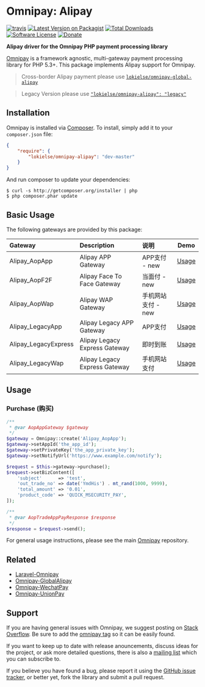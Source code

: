 # Omnipay: Alipay

[![travis][ico-travis]][link-travis]
[![Latest Version on Packagist][ico-version]][link-packagist]
[![Total Downloads][ico-downloads]][link-downloads]
[![Software License][ico-license]](LICENSE.md)
[![Donate][ico-donate]][link-donate]



**Alipay driver for the Omnipay PHP payment processing library**

[Omnipay](https://github.com/omnipay/omnipay) is a framework agnostic, multi-gateway payment
processing library for PHP 5.3+. This package implements Alipay support for Omnipay.

> Cross-border Alipay payment please use [`lokielse/omnipay-global-alipay`](https://github.com/lokielse/omnipay-global-alipay)
 
> Legacy Version please use [`"lokielse/omnipay-alipay": "legacy"`](https://github.com/lokielse/omnipay-alipay/tree/legacy)

## Installation

Omnipay is installed via [Composer](http://getcomposer.org/). To install, simply add it to your `composer.json` file:

```json
{
    "require": {
        "lokielse/omnipay-alipay": "dev-master"
    }
}
```

And run composer to update your dependencies:

    $ curl -s http://getcomposer.org/installer | php
    $ php composer.phar update

## Basic Usage

The following gateways are provided by this package:

| Gateway       	    		|         Description             |说明                 | Demo|
|:---------------	    	|:---------------------------     |:---------         |:----------:|
| Alipay_AopApp 	    		| Alipay APP Gateway              |APP支付 - new    | [Usage][link-wiki-aop-app]       |
| Alipay_AopF2F 	    		| Alipay Face To Face Gateway     |当面付 - new         | [Usage][link-wiki-aop-f2f]       |
| Alipay_AopWap 	    		| Alipay WAP Gateway              |手机网站支付 - new     | [Usage][link-wiki-aop-wap]       |
| Alipay_LegacyApp 	    	| Alipay Legacy APP Gateway       |APP支付      | [Usage][link-wiki-legacy-app]       |
| Alipay_LegacyExpress 		| Alipay Legacy Express Gateway   |即时到账    | [Usage][link-wiki-legacy-express]      |
| Alipay_LegacyWap      	| Alipay Legacy Express Gateway   |手机网站支付     | [Usage][link-wiki-legacy-wap]       |

## Usage

### Purchase (购买)

```php
/**
 * @var AopAppGateway $gateway
 */
$gateway = Omnipay::create('Alipay_AopApp');
$gateway->setAppId('the_app_id');
$gateway->setPrivateKey('the_app_private_key');
$gateway->setNotifyUrl('https://www.example.com/notify');

$request = $this->gateway->purchase();
$request->setBizContent([
    'subject'      => 'test',
    'out_trade_no' => date('YmdHis') . mt_rand(1000, 9999),
    'total_amount' => '0.01',
    'product_code' => 'QUICK_MSECURITY_PAY',
]);

/**
 * @var AopTradeAppPayResponse $response
 */
$response = $request->send();
```

For general usage instructions, please see the main [Omnipay](https://github.com/omnipay/omnipay)
repository.

## Related

- [Laravel-Omnipay](https://github.com/ignited/laravel-omnipay)
- [Omnipay-GlobalAlipay](https://github.com/lokielse/omnipay-global-alipay)
- [Omnipay-WechatPay](https://github.com/lokielse/omnipay-wechatpay)
- [Omnipay-UnionPay](https://github.com/lokielse/omnipay-unionpay)

## Support

If you are having general issues with Omnipay, we suggest posting on
[Stack Overflow](http://stackoverflow.com/). Be sure to add the
[omnipay tag](http://stackoverflow.com/questions/tagged/omnipay) so it can be easily found.

If you want to keep up to date with release anouncements, discuss ideas for the project,
or ask more detailed questions, there is also a [mailing list](https://groups.google.com/forum/#!forum/omnipay) which
you can subscribe to.

If you believe you have found a bug, please report it using the [GitHub issue tracker](https://github.com/lokielse/omnipay-alipay/issues),
or better yet, fork the library and submit a pull request.

[ico-version]: https://img.shields.io/packagist/v/lokielse/omnipay-alipay.svg
[ico-license]: https://img.shields.io/badge/license-MIT-brightgreen.svg
[ico-travis]: https://img.shields.io/travis/lokielse/omnipay-alipay/master.svg
[ico-scrutinizer]: https://img.shields.io/scrutinizer/coverage/g/lokielse/omnipay-alipay.svg
[ico-code-quality]: https://img.shields.io/scrutinizer/g/lokielse/omnipay-alipay.svg
[ico-downloads]: https://img.shields.io/packagist/dt/lokielse/omnipay-alipay.svg
[ico-donate]: https://img.shields.io/badge/%F0%9F%8D%BC-donate-ff69b4.svg

[link-packagist]: https://packagist.org/packages/lokielse/omnipay-alipay
[link-travis]: https://travis-ci.org/lokielse/omnipay-alipay
[link-scrutinizer]: https://scrutinizer-ci.com/g/lokielse/omnipay-alipay/code-structure
[link-code-quality]: https://scrutinizer-ci.com/g/lokielse/omnipay-alipay
[link-downloads]: https://packagist.org/packages/lokielse/omnipay-alipay
[link-author]: https://github.com/lokielse
[link-contributors]: ../../contributors
[link-donate]: https://cloud.githubusercontent.com/assets/1573211/18808259/a283d596-828f-11e6-8810-4a2e16d5e319.jpg

[link-wiki-aop-app]: https://github.com/lokielse/omnipay-alipay/wiki/Aop-APP-Gateway
[link-wiki-aop-f2f]: https://github.com/lokielse/omnipay-alipay/wiki/Aop-Face-To-Face-Gateway
[link-wiki-aop-wap]: https://github.com/lokielse/omnipay-alipay/wiki/Aop-WAP-Gateway
[link-wiki-legacy-app]: https://github.com/lokielse/omnipay-alipay/wiki/Legacy-APP-Gateway
[link-wiki-legacy-express]: https://github.com/lokielse/omnipay-alipay/wiki/Legacy-Express-Gateway
[link-wiki-legacy-wap]: https://github.com/lokielse/omnipay-alipay/wiki/Legacy-WAP-Gateway
